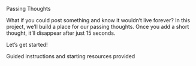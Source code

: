 Passing Thoughts

What if you could post something and know it wouldn’t live forever? In this project, we’ll build a place for our passing thoughts. Once you add a short thought, it’ll disappear after just 15 seconds.

Let’s get started!

Guided instructions and starting resources provided